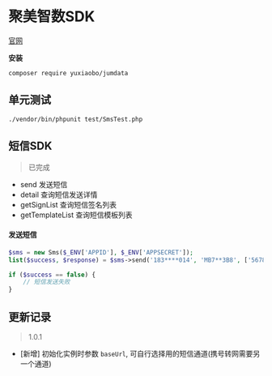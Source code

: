 
# 聚美智数SDK

[官网](https://my.jumdata.com/home)

**安装**

```
composer require yuxiaobo/jumdata
```

## 单元测试

```
./vendor/bin/phpunit test/SmsTest.php
```

## 短信SDK
> 已完成

- send 发送短信
- detail 查询短信发送详情
- getSignList 查询短信签名列表
- getTemplateList 查询短信模板列表


#### 发送短信

```php
$sms = new Sms($_ENV['APPID'], $_ENV['APPSECRET']);
list($success, $response) = $sms->send('183****014', 'MB7**3B8', ['5678']);

if ($success == false) {
    // 短信发送失败
}
```


## 更新记录

> 1.0.1

- [新增] 初始化实例时参数 `baseUrl`, 可自行选择用的短信通道(携号转网需要另一个通道)